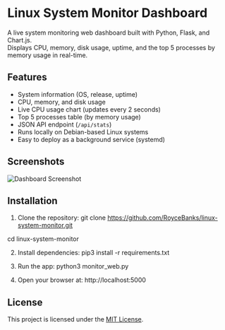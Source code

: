 # Linux System Monitor Dashboard

A live system monitoring web dashboard built with Python, Flask, and Chart.js.  
Displays CPU, memory, disk usage, uptime, and the top 5 processes by memory usage in real-time.

## Features

- System information (OS, release, uptime)
- CPU, memory, and disk usage
- Live CPU usage chart (updates every 2 seconds)
- Top 5 processes table (by memory usage)
- JSON API endpoint (`/api/stats`)
- Runs locally on Debian-based Linux systems
- Easy to deploy as a background service (systemd)

## Screenshots

![Dashboard Screenshot](screenshots/dashboard.png)

## Installation

1. Clone the repository:
git clone https://github.com/RoyceBanks/linux-system-monitor.git

cd linux-system-monitor

2. Install dependencies:
pip3 install -r requirements.txt

3. Run the app:
python3 monitor_web.py

4. Open your browser at:
http://localhost:5000

## License
This project is licensed under the [MIT License](LICENSE).
